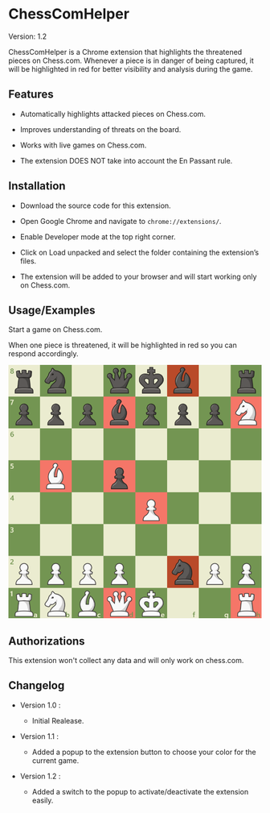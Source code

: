# ChessComHelper

Version: 1.2

ChessComHelper is a Chrome extension that highlights the threatened pieces on Chess.com. Whenever a piece is in danger of being captured, it will be highlighted in red for better visibility and analysis during the game.

## Features

- Automatically highlights attacked pieces on Chess.com.
- Improves understanding of threats on the board.
- Works with live games on Chess.com.

- The extension DOES NOT take into account the En Passant rule.

## Installation

- Download the source code for this extension.

- Open Google Chrome and navigate to ```chrome://extensions/```.

- Enable Developer mode at the top right corner.

- Click on Load unpacked and select the folder containing the extension’s files.

- The extension will be added to your browser and will start working only on Chess.com.

## Usage/Examples

Start a game on Chess.com.

When one piece is threatened, it will be highlighted in red so you can respond accordingly.

![Example](https://github.com/TooFuW/ChromeExtension_ChessComHelper/blob/main/images/example.png)

## Authorizations

This extension won't collect any data and will only work on chess.com.

## Changelog

- Version 1.0 : 
    - Initial Realease.

- Version 1.1 :
    - Added a popup to the extension button to choose your color for the current game.

- Version 1.2 :
    - Added a switch to the popup to activate/deactivate the extension easily.